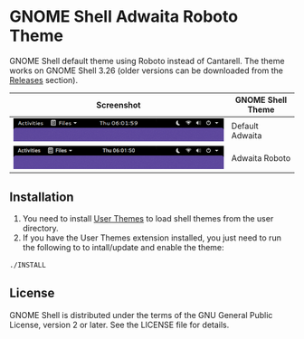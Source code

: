 # GNOME Shell Adwaita Roboto Theme
GNOME Shell default theme using Roboto instead of Cantarell. The theme works on GNOME Shell 3.26 (older versions can be downloaded from the [Releases](https://github.com/aldomann/gnome-shell-adwaita-roboto/releases) section).

| Screenshot | GNOME Shell Theme |
|------------|-------------------|
| ![image](screenshots/adwaita-vanilla.png) | Default Adwaita |
| ![image](screenshots/adwaita-roboto.png)  | Adwaita Roboto  |

## Installation
1. You need to install [User Themes](https://extensions.gnome.org/extension/19/user-themes/) to load shell themes from the user directory.
2. If you have the User Themes extension installed, you just need to run the following to to intall/update and enable the theme:
``` bash
./INSTALL
```

## License
GNOME Shell is distributed under the terms of the GNU General Public License,
version 2 or later. See the LICENSE file for details.
